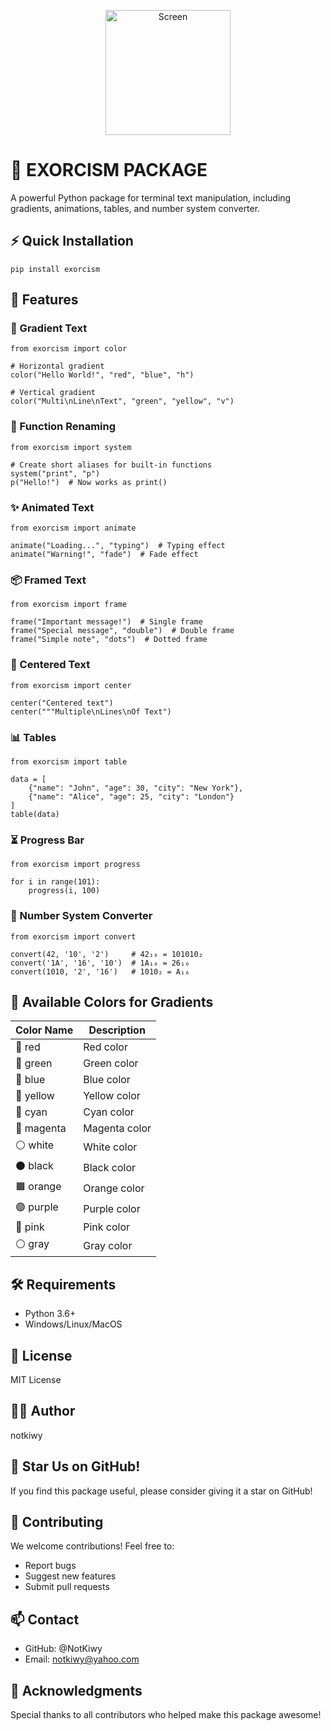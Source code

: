 <p align="center">
  <img src="https://raw.githubusercontent.com/yourusername/my-package/main/assets/logo.png" alt="Screen" width="200"/>
</p>

# 🖤 EXORCISM PACKAGE

A powerful Python package for terminal text manipulation, including gradients, animations, tables, and number system converter.

## ⚡ Quick Installation

```
pip install exorcism
```

## 🚀 Features

### 🌈 Gradient Text
```
from exorcism import color

# Horizontal gradient
color("Hello World!", "red", "blue", "h")

# Vertical gradient
color("Multi\nLine\nText", "green", "yellow", "v")
```

### 🔄 Function Renaming
```
from exorcism import system

# Create short aliases for built-in functions
system("print", "p")
p("Hello!")  # Now works as print()
```

### ✨ Animated Text
```
from exorcism import animate

animate("Loading...", "typing")  # Typing effect
animate("Warning!", "fade")  # Fade effect
```

### 📦 Framed Text
```
from exorcism import frame

frame("Important message!")  # Single frame
frame("Special message", "double")  # Double frame
frame("Simple note", "dots")  # Dotted frame
```

### 🎯 Centered Text
```
from exorcism import center

center("Centered text")
center("""Multiple\nLines\nOf Text")
```

### 📊 Tables
```
from exorcism import table

data = [
    {"name": "John", "age": 30, "city": "New York"},
    {"name": "Alice", "age": 25, "city": "London"}
]
table(data)
```

### ⏳ Progress Bar
```
from exorcism import progress

for i in range(101):
    progress(i, 100)
```

### 🔢 Number System Converter
```
from exorcism import convert

convert(42, '10', '2')     # 42₁₀ = 101010₂
convert('1A', '16', '10')  # 1A₁₆ = 26₁₀
convert(1010, '2', '16')   # 1010₂ = A₁₆
```

## 🎨 Available Colors for Gradients
| Color Name | Description |
|------------|-------------|
| 🔴 red | Red color |
| 💚 green | Green color |
| 💙 blue | Blue color |
| 💛 yellow | Yellow color |
| 🔷 cyan | Cyan color |
| 💜 magenta | Magenta color |
| ⚪ white | White color |
| ⚫ black | Black color |
| 🟧 orange | Orange color |
| 🟣 purple | Purple color |
| 🎀 pink | Pink color |
| ⚪ gray | Gray color |

## 🛠️ Requirements
- Python 3.6+
- Windows/Linux/MacOS

## 📝 License
MIT License

## 👨‍💻 Author
notkiwy

## 🌟 Star Us on GitHub!
If you find this package useful, please consider giving it a star on GitHub!

## 🤝 Contributing
We welcome contributions! Feel free to:
- Report bugs
- Suggest new features
- Submit pull requests

## 📫 Contact
- GitHub: @NotKiwy
- Email: notkiwy@yahoo.com

## 🙏 Acknowledgments
Special thanks to all contributors who helped make this package awesome!
